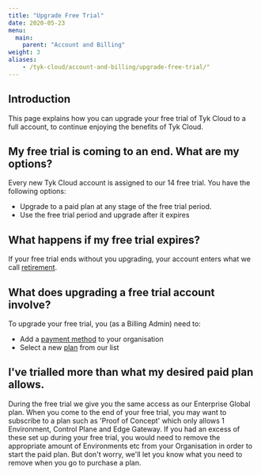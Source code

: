 ```yaml
---
title: "Upgrade Free Trial"
date: 2020-05-23
menu:
  main:
    parent: "Account and Billing"
weight: 3
aliases:
    - /tyk-cloud/account-and-billing/upgrade-free-trial/"
---
```


## Introduction

This page explains how you can upgrade your free trial of Tyk Cloud to a full account, to continue enjoying the benefits of Tyk Cloud.

## My free trial is coming to an end. What are my options?

Every new Tyk Cloud account is assigned to our 14 free trial. You have the following options:

* Upgrade to a paid plan at any stage of the free trial period.
* Use the free trial period and upgrade after it expires

## What happens if my free trial expires?

If your free trial ends without you upgrading, your account enters what we call [retirement](/docs/tyk-cloud/troubleshooting-support/glossary/#retirement).

## What does upgrading a free trial account involve?

To upgrade your free trial, you (as a Billing Admin) need to:
* Add a [payment method](/docs/tyk-cloud/account-billing/add-payment-method/) to your organisation
* Select a new [plan](/docs/tyk-cloud/account-billing/plans/) from our list

## I've trialled more than what my desired paid plan allows.

During the free trial we give you the same access as our Enterprise Global plan. When you come to the end of your free trial, you may want to subscribe to a plan such as 'Proof of Concept' which only allows 1 Environment, Control Plane and Edge Gateway. If you had an excess of these set up during your free trial, you would need to remove the appropriate amount of Environments etc from your Organisation in order to start the paid plan. But don't worry, we'll let you know what you need to remove when you go to purchase a plan. 
